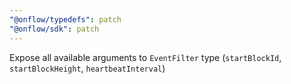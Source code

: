```yaml
---
"@onflow/typedefs": patch
"@onflow/sdk": patch
---
```


Expose all available arguments to `EventFilter` type (`startBlockId`, `startBlockHeight`, `heartbeatInterval`)

